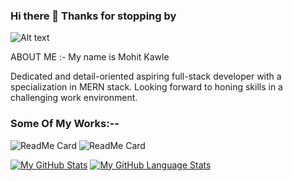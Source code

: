### Hi there 👋 Thanks for stopping by

![Alt text](https://cdn3.iconfinder.com/data/icons/roles-computer-it/128/programmer-2-512.png)

ABOUT ME :-
My name is Mohit Kawle

Dedicated and detail-oriented aspiring full-stack developer with a specialization in MERN stack. Looking forward to honing skills in a challenging work environment.


<!--
**MohitKawle/MohitKawle** is a ✨ _special_ ✨ repository because its `README.md` (this file) appears on your GitHub profile.

Here are some ideas to get you started:

- 🔭 I’m currently working on ...
- 🌱 I’m currently learning ...
- 👯 I’m looking to collaborate on ...
- 🤔 I’m looking for help with ...
- 💬 Ask me about ...
- 📫 How to reach me: ...
- 😄 Pronouns: ...
- ⚡ Fun fact: ...
-->
### Some Of My Works:--


![ReadMe Card](https://github-readme-stats.vercel.app/api/pin/?username=MohitKawle&repo=Orbitz)
![ReadMe Card](https://github-readme-stats.vercel.app/api/pin/?username=MohitKawle&repo=mamaEarthClone)



[![My GitHub Stats](https://github-readme-stats.vercel.app/api/?username=MohitKawle&count_private=true&theme=tokyonight&showicons=true)]()
[![My GitHub Language Stats](https://github-readme-stats.vercel.app/api/top-langs/?username=MohitKawle&langs_count=5&theme=tokyonight)]()



